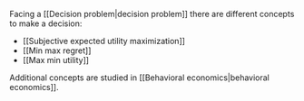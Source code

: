 Facing a [[Decision problem|decision problem]] there are different concepts to make a decision:
- [[Subjective expected utility maximization]]
- [[Min max regret]]
- [[Max min utility]]

Additional concepts are studied in [[Behavioral economics|behavioral economics]].